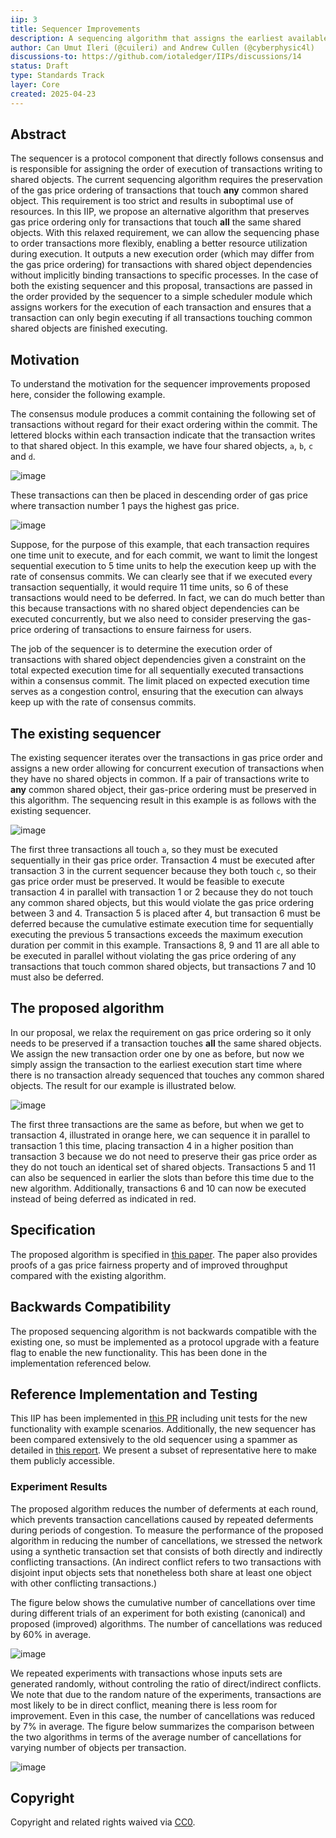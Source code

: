 ```yaml
---
iip: 3
title: Sequencer Improvements
description: A sequencing algorithm that assigns the earliest available execution slot to transactions.
author: Can Umut Ileri (@cuileri) and Andrew Cullen (@cyberphysic4l)
discussions-to: https://github.com/iotaledger/IIPs/discussions/14
status: Draft
type: Standards Track
layer: Core
created: 2025-04-23
---
```


## Abstract
The sequencer is a protocol component that directly follows consensus and is responsible for assigning the order of execution of transactions writing to shared objects.
The current sequencing algorithm requires the preservation of the gas price ordering of transactions that touch **any** common shared object.
This requirement is too strict and results in suboptimal use of resources.
In this IIP, we propose an alternative algorithm that preserves gas price ordering only for transactions that touch **all** the same shared objects.
With this relaxed requirement, we can allow the sequencing phase to order transactions more flexibly, enabling a better resource utilization during execution.
It outputs a new execution order (which may differ from the gas price ordering) for transactions with shared object dependencies without implicitly binding transactions to specific processes.
In the case of both the existing sequencer and this proposal, transactions are passed in the order provided by the sequencer to a simple scheduler module which assigns workers for the execution of each transaction and ensures that a transaction can only begin executing if all transactions touching common shared objects are finished executing.

## Motivation
To understand the motivation for the sequencer improvements proposed here, consider the following example.

The consensus module produces a commit containing the following set of transactions without regard for their exact ordering within the commit. The lettered blocks within each transaction indicate that the transaction writes to that shared object. In this example, we have four shared objects, `a`, `b`, `c` and `d`.

![image](./commit.svg)

These transactions can then be placed in descending order of gas price where transaction number 1 pays the highest gas price.

![image](./ordered.svg)

Suppose, for the purpose of this example, that each transaction requires one time unit to execute, and for each commit, we want to limit the longest sequential execution to 5 time units to help the execution keep up with the rate of consensus commits. 
We can clearly see that if we executed every transaction sequentially, it would require 11 time units, so 6 of these transactions would need to be deferred.
In fact, we can do much better than this because transactions with no shared object dependencies can be executed concurrently, but we also need to consider preserving the gas-price ordering of transactions to ensure fairness for users.

The job of the sequencer is to determine the execution order of transactions with shared object dependencies given a constraint on the total expected execution time for all sequentially executed transactions within a consensus commit.
The limit placed on expected execution time serves as a congestion control, ensuring that the execution can always keep up with the rate of consensus commits.

## The existing sequencer
The existing sequencer iterates over the transactions in gas price order and assigns a new order allowing for concurrent execution of transactions when they have no shared objects in common. If a pair of transactions write to **any** common shared object, their gas-price ordering must be preserved in this algorithm.
The sequencing result in this example is as follows with the existing sequencer.

![image](./current.svg)

The first three transactions all touch `a`, so they must be executed sequentially in their gas price order.
Transaction 4 must be executed after transaction 3 in the current sequencer because they both touch `c`, so their gas price order must be preserved.
It would be feasible to execute transaction 4 in parallel with transaction 1 or 2 because they do not touch any common shared objects, but this would violate the gas price ordering between 3 and 4.
Transaction 5 is placed after 4, but transaction 6 must be deferred because the cumulative estimate execution time for sequentially executing the previous 5 transactions exceeds the maximum execution duration per commit in this example.
Transactions 8, 9 and 11 are all able to be executed in parallel without violating the gas price ordering of any transactions that touch common shared objects, but transactions 7 and 10 must also be deferred.

## The proposed algorithm

In our proposal, we relax the requirement on gas price ordering so it only needs to be preserved if a transaction touches **all** the same shared objects.
We assign the new transaction order one by one as before, but now we simply assign the transaction to the earliest execution start time where there is no transaction already sequenced that touches any common shared objects.
The result for our example is illustrated below.

![image](./improved.svg)

 The first three transactions are the same as before, but when we get to transaction 4, illustrated in orange here, we can sequence it in parallel to transaction 1 this time, placing transaction 4 in a higher position than transaction 3 because we do not need to preserve their gas price order as they do not touch an identical set of shared objects. Transactions 5 and 11 can also be sequenced in earlier the slots than before this time due to the new algorithm. Additionally, transactions 6 and 10 can now be executed instead of being deferred as indicated in red.

## Specification
The proposed algorithm is specified in [this paper](./ICBC_2025_Sequencing.pdf). The paper also provides proofs of a gas price fairness property and of improved throughput compared with the existing algorithm.

## Backwards Compatibility
The proposed sequencing algorithm is not backwards compatible with the existing one, so must be implemented as a protocol upgrade with a feature flag to enable the new functionality. 
This has been done in the implementation referenced below.

## Reference Implementation and Testing
This IIP has been implemented in [this PR](https://github.com/iotaledger/iota/pull/5763) including unit tests for the new functionality with example scenarios. Additionally, the new sequencer has been compared extensively to the old sequencer using a spammer as detailed in [this report](https://github.com/iotaledger/iota-spammer/blob/sequencing-experiments/reports/improved_sequencing.md). 
We present a subset of representative here to make them publicly accessible.

### Experiment Results
The proposed algorithm reduces the number of deferments at each round, which prevents transaction cancellations caused by repeated deferments during periods of congestion. 
To measure the performance of the proposed algorithm in reducing the number of cancellations, we stressed the network using a synthetic transaction set that consists of both directly and indirectly conflicting transactions. 
(An indirect conflict refers to two transactions with disjoint input objects sets that nonetheless both share at least one object with other conflicting transactions.)

The figure below shows the cumulative number of cancellations over time during different trials of an experiment for both existing (canonical) and proposed (improved) algorithms. The number of cancellations was reduced by 60% in average.

![image](./experiment_cumulative.svg)

We repeated experiments with transactions whose inputs sets are generated randomly, without controling the ratio of direct/indirect conflicts. 
We note that due to the random nature of the experiments, transactions are most likely to be in direct conflict, meaning there is less room for improvement.
Even in this case, the number of cancellations was reduced by 7% in average. 
The figure below summarizes the comparison between the two algorithms in terms of the average number of cancellations for varying number of objects per transaction. 

![image](./experiment_boxplot.svg)

## Copyright
Copyright and related rights waived via [CC0](https://creativecommons.org/publicdomain/zero/1.0/).

